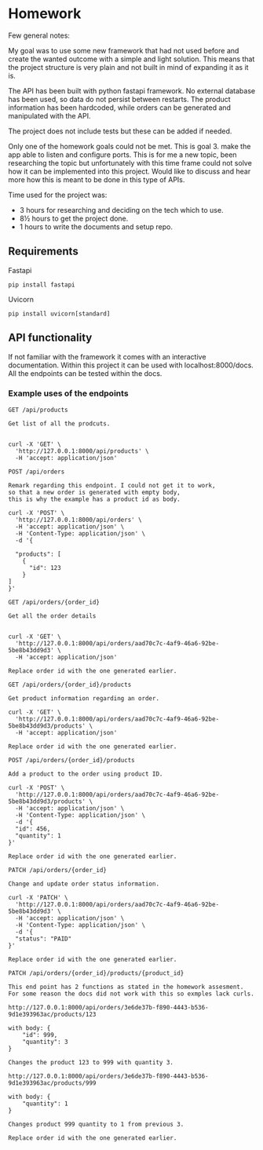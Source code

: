 # Homework

Few general notes:

My goal was to use some new framework that had not used before and create the wanted outcome with a simple and light solution. This means that the project structure is very plain and not built in mind of expanding it as it is.

The API has been built with python fastapi framework. No external database has been used, so data do not persist between restarts. The product information has been hardcoded, while orders can be generated and manipulated with the API.

The project does not include tests but these can be added if needed.

Only one of the homework goals could not be met. This is goal 3. make the app able to listen and configure ports. This is for me a new topic, been researching the topic but unfortunately with this time frame could not solve how it can be implemented into this project. Would like to discuss and hear more how this is meant to be done in this type of APIs. 

Time used for the project was:

* 3 hours for researching and deciding on the tech which to use.
* 8½ hours to get the project done.
* 1 hours to write the documents and setup repo.

## Requirements

Fastapi
`````
pip install fastapi
`````

Uvicorn
`````
pip install uvicorn[standard]
`````
## API functionality

If not familiar with the framework it comes with an interactive documentation. Within this project it can be used with localhost:8000/docs. All the endpoints can be tested within the docs.

### Example uses of the endpoints

`````
GET /api/products

Get list of all the prodcuts.


curl -X 'GET' \
  'http://127.0.0.1:8000/api/products' \
  -H 'accept: application/json'
`````

`````
POST /api/orders

Remark regarding this endpoint. I could not get it to work,
so that a new order is generated with empty body, 
this is why the example has a product id as body.

curl -X 'POST' \
  'http://127.0.0.1:8000/api/orders' \
  -H 'accept: application/json' \
  -H 'Content-Type: application/json' \
  -d '{ 

  "products": [
    {
      "id": 123
    }
]
}'
`````

`````
GET /api/orders/{order_id}

Get all the order details


curl -X 'GET' \
  'http://127.0.0.1:8000/api/orders/aad70c7c-4af9-46a6-92be-5be8b43dd9d3' \
  -H 'accept: application/json'

Replace order id with the one generated earlier.
`````

`````
GET /api/orders/{order_id}/products

Get product information regarding an order.

curl -X 'GET' \
  'http://127.0.0.1:8000/api/orders/aad70c7c-4af9-46a6-92be-5be8b43dd9d3/products' \
  -H 'accept: application/json'

Replace order id with the one generated earlier.
`````

`````
POST /api/orders/{order_id}/products

Add a product to the order using product ID.

curl -X 'POST' \
  'http://127.0.0.1:8000/api/orders/aad70c7c-4af9-46a6-92be-5be8b43dd9d3/products' \
  -H 'accept: application/json' \
  -H 'Content-Type: application/json' \
  -d '{
  "id": 456,
  "quantity": 1
}'

Replace order id with the one generated earlier.
`````

`````
PATCH /api/orders/{order_id}

Change and update order status information.

curl -X 'PATCH' \
  'http://127.0.0.1:8000/api/orders/aad70c7c-4af9-46a6-92be-5be8b43dd9d3' \
  -H 'accept: application/json' \
  -H 'Content-Type: application/json' \
  -d '{
  "status": "PAID"
}'

Replace order id with the one generated earlier.
`````

`````
PATCH /api/orders/{order_id}/products/{product_id}

This end point has 2 functions as stated in the homework assesment. For some reason the docs did not work with this so exmples lack curls.

http://127.0.0.1:8000/api/orders/3e6de37b-f890-4443-b536-9d1e393963ac/products/123

with body: {
    "id": 999,
    "quantity": 3
}

Changes the product 123 to 999 with quantity 3.

http://127.0.0.1:8000/api/orders/3e6de37b-f890-4443-b536-9d1e393963ac/products/999

with body: {
    "quantity": 1
}

Changes product 999 quantity to 1 from previous 3.

Replace order id with the one generated earlier.
`````